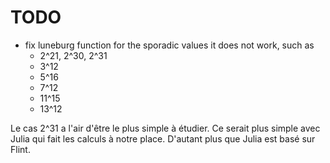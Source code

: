 # TODO

* fix luneburg function for the sporadic values it does not work, such as
    * 2^21, 2^30, 2^31
    * 3^12
    * 5^16
    * 7^12
    * 11^15
    * 13^12

Le cas 2^31 a l'air d'être le plus simple à étudier. Ce serait plus simple avec
Julia qui fait les calculs à notre place. D'autant plus que Julia est basé sur
Flint.
